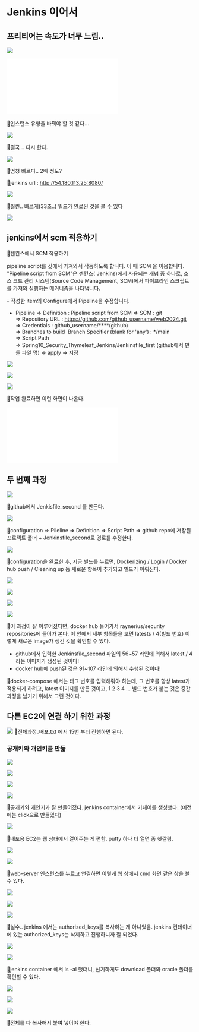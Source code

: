# Jenkins 이어서
## 프리티어는 속도가 너무 느림..
![](../image/Pasted%20image%2020240513090819.png)

![](../image/과정1_배포.txt)

📌인스턴스 유형을 바꿔야 할 것 같다...

![](../image/Pasted%20image%2020240513093049.png)

📌결국 .. 다시 한다.

![](../image/Pasted%20image%2020240513093103.png)

📌엄청 빠르다.. 2배 정도?

📌jenkins url : http://54.180.113.25:8080/

![](../image/Pasted%20image%2020240513095022.png)

📌훨씬.. 빠르게(33초..) 빌드가 완료된 것을 볼 수 있다

![](../image/Pasted%20image%2020240513103747.png)


## jenkins에서 scm 적용하기
📌젠킨스에서 SCM 적용하기

pipeline script를 깃에서 가져와서 작동하도록 합니다. 이 때 SCM 을 이용합니다.
"Pipeline script from SCM"은 젠킨스( Jenkins)에서 사용되는 개념 중 하나로, 소스 코드 관리 시스템(Source Code Management, SCM)에서 파이프라인 스크립트를 가져와 실행하는 메커니즘을 나타냅니다.  

- 작성한 item의 Configure에서 Pipeline을 수정합니다.
- Pipeline
=> Definition : Pipeline script from SCM
=> SCM : git
=> Repository URL : https://github.com/github_username/web2024.git
=> Credentials : github_username/\*\*\*\*(github)
=> Branches to build  Branch Specifier (blank for 'any') : \*/main
=> Script Path
=> Spring10_Security_Thymeleaf_Jenkins/Jenkinsfile_first (github에서 만들 파일 명)
=> apply
=> 저장

![](../image/Pasted%20image%2020240513104510.png)

![](../image/Pasted%20image%2020240513104959.png)

![](../image/Pasted%20image%2020240513105017.png)

📌작업 완료하면 이런 화면이 나온다.

![](../image/전체과정_배포.txt)

## 두 번째 과정
![](../image/Pasted%20image%2020240513110921.png)

📌github에서 Jenkisfile_second 를 만든다.

![](../image/Pasted%20image%2020240513111048.png)

📌configuration => Pileline => Definition => Script Path => github repo에 저장된 프로젝트 폴더 + Jenkinsfile_second로 경로를 수정한다.

![](../image/Pasted%20image%2020240513111015.png)

📌configuration을 완료한 후, 지금 빌드를 누르면, Dockerizing / Login / Docker hub push / Cleaning up 등 새로운 항목이 추가되고 빌드가 이뤄진다.

![](../image/Pasted%20image%2020240513110720.png)

![](../image/Pasted%20image%2020240513110838.png)

![](../image/Pasted%20image%2020240513111827.png)

![](../image/Pasted%20image%2020240513112016.png)

📌이 과정이 잘 이루어졌다면, docker hub 들어가서 raynerius/security repositories에 들어가 본다. 이 안에서 세부 항목들을 보면 latests / 4(빌드 번호) 이렇게 새로운 image가 생긴 것을 확인할 수 있다.
- github에서 입력한 Jenkinsfile_second 파일의 56~57 라인에 의해서 latest / 4 라는 이미지가 생성된 것이다!
- docker hub에 push된 것은 91~107 라인에 의해서 수행된 것이다!

📌docker-compose 에서는 태그 번호를 입력해줘야 하는데, 그 번호를 항상 latest가 적용되게 하려고, latest 이미지를 만든 것이고, 1 2 3 4 ... 빌드 번호가 붙는 것은 중간 과정을 남기기 위해서 그런 것이다.


## 다른 EC2에 연결 하기 위한 과정
![](../image/Pasted%20image%2020240513120352.png)
📌전체과정_배포.txt 에서 15번 부터 진행하면 된다.

### 공개키와 개인키를 만듦
![](../image/Pasted%20image%2020240513120946.png)

![](../image/Pasted%20image%2020240513121258.png)

![](../image/Pasted%20image%2020240513121344.png)

![](../image/Pasted%20image%2020240513121912.png)

📌공개키와 개인키가 잘 만들어졌다. jenkins container에서 키페어를 생성했다. (예전에는 click으로 만들었다)

![](../image/Pasted%20image%2020240513122430.png)

📌배포용 EC2는 웹 상태에서 열어주는 게 편함. putty 하나 더 열면 좀 헷갈림.

![](../image/Pasted%20image%2020240513122714.png)

![](../image/Pasted%20image%2020240513122742.png)

📌web-server 인스턴스를 누르고 연결하면 이렇게 웹 상에서 cmd 화면 같은 창을 볼 수 있다.

![](../image/Pasted%20image%2020240513123308.png)

![](../image/Pasted%20image%2020240513123347.png)

![](../image/Pasted%20image%2020240513123641.png)

📌실수.. jenkins 에서는 authorized_keys를 복사하는 게 아니었음. jenkins 컨테이너에 있는 authorized_keys는 삭제하고 진행하니까 잘 되었다.

![](../image/Pasted%20image%2020240513123836.png)

![](../image/Pasted%20image%2020240513140213.png)

📌jenkins container 에서 ls -al 했더니, 신기하게도 download 폴더와 oracle 폴더를 확인할 수 있다.

![](../image/Pasted%20image%2020240513141456.png)

![](../image/Pasted%20image%2020240513141804.png)

![](../image/Pasted%20image%2020240513141858.png)

📌전체를 다 복사해서 붙여 넣어야 한다.